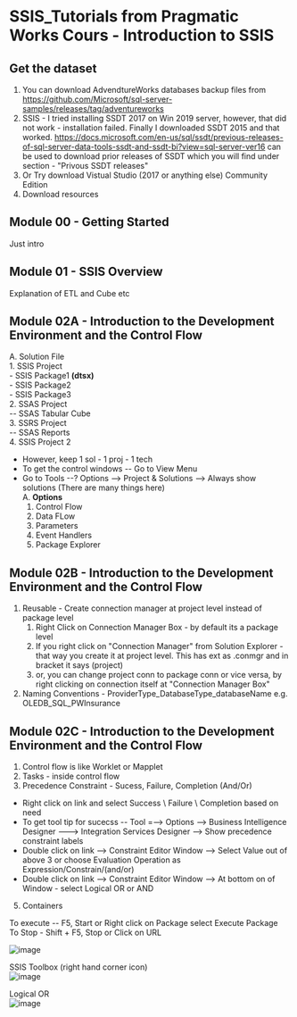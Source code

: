 # SSIS_Tutorials from Pragmatic Works Cours - Introduction to SSIS
## Get the dataset
1.  You can download AdvendtureWorks databases backup files from https://github.com/Microsoft/sql-server-samples/releases/tag/adventureworks
2.  SSIS - I tried installing SSDT 2017 on Win 2019 server, however, that did not work - installation failed. Finally I downloaded SSDT 2015 and that worked. https://docs.microsoft.com/en-us/sql/ssdt/previous-releases-of-sql-server-data-tools-ssdt-and-ssdt-bi?view=sql-server-ver16 can be used to download prior releases of SSDT which you will find under section - "Privous SSDT releases"
3.  Or Try download Vistual Studio (2017 or anything else) Community Edition
4.  Download resources

## Module 00 - Getting Started 
  Just intro

## Module 01 - SSIS Overview
  Explanation of ETL and Cube etc
  
## Module 02A - Introduction to the Development Environment and the Control Flow
A. Solution File<br>
    1. SSIS Project<br>
      - SSIS Package1 **(dtsx)**<br>
      - SSIS Package2<br>
      - SSIS Package3<br>
    2. SSAS Project<br>
      -- SSAS Tabular Cube    <br>
    3. SSRS Project<br>
      -- SSAS Reports<br>
    4. SSIS Project 2<br>

- However, keep 1 sol - 1 proj - 1 tech
- To get the control windows -- Go to View Menu
- Go to Tools --? Options --> Project & Solutions --> Always show solutions (There are many things here)<br>
A. **Options**<br>
  1. Control Flow
  2. Data FLow
  3. Parameters
  4. Event Handlers
  5. Package Explorer
   


## Module 02B - Introduction to the Development Environment and the Control Flow
1.  Reusable - Create connection manager at project level instead of package level
    1. Right Click on Connection Manager Box - by default its a package level
    2. If you right click on "Connection Manager" from Solution Explorer - that way you create it at project level. This has ext as .conmgr and in bracket it says (project)
    3. or, you can change project conn to package conn or vice versa, by right clicking on connection itself at "Connection Manager Box"
3.  Naming Conventions - ProviderType_DatabaseType_databaseName e.g. OLEDB_SQL_PWInsurance 



## Module 02C - Introduction to the Development Environment and the Control Flow
1. Control flow is like Worklet or Mapplet
2. Tasks - inside control flow
3. Precedence Constraint - Sucess, Failure, Completion (And/Or)
  - Right click on link and select Success \ Failure \ Completion based on need
  - To get tool tip for sucecss -- Tool =--> Options --> Business Intelligence Designer ---> Integration Services Designer --> Show precedence constraint labels
  - Double click on link --> Constraint Editor Window --> Select Value out of above 3 or choose Evaluation Operation as Expression/Constrain/(and/or)
  - Double click on link --> Constraint Editor Window --> At bottom on of Window - select Logical OR or AND
5. Containers

To execute -- F5, Start or Right click on Package select Execute Package<br>
To Stop  - Shift + F5, Stop or Click on URL<br>

![image](https://user-images.githubusercontent.com/45523211/175368856-53b6175f-2e6b-49c1-8f3e-7f193ab649a4.png)<br>

SSIS Toolbox (right hand corner icon) <br>
![image](https://user-images.githubusercontent.com/45523211/175369014-012fe2ac-9ed7-455c-a603-92c6779aeba0.png)

Logical OR <br>
![image](https://user-images.githubusercontent.com/45523211/175373508-7226a2ab-936e-49bc-b652-63158b735a83.png)
